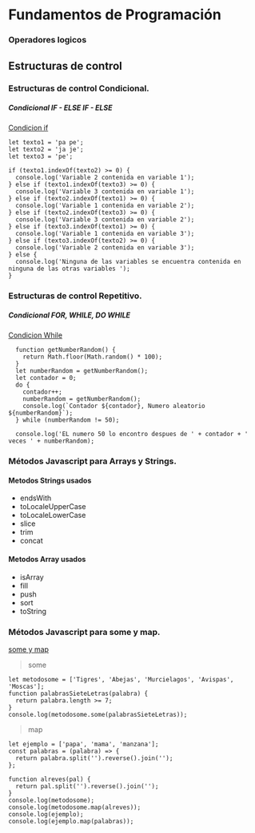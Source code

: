 # Fundamentos de Programación 

### Operadores logicos

## Estructuras de control
### Estructuras de control Condicional.
  ##### Condicional IF - ELSE IF - ELSE
  [Condicion if](https://github.com/jamgzeroone/Fundamentos/blob/master/html/conditionif.html "Condition If")
  ```
  let texto1 = 'pa pe';
  let texto2 = 'ja je';
  let texto3 = 'pe';

  if (texto1.indexOf(texto2) >= 0) {
    console.log('Variable 2 contenida en variable 1');
  } else if (texto1.indexOf(texto3) >= 0) {
    console.log('Variable 3 contenida en variable 1');
  } else if (texto2.indexOf(texto1) >= 0) {
    console.log('Variable 1 contenida en variable 2');
  } else if (texto2.indexOf(texto3) >= 0) {
    console.log('Variable 3 contenida en variable 2');
  } else if (texto3.indexOf(texto1) >= 0) {
    console.log('Variable 1 contenida en variable 3');
  } else if (texto3.indexOf(texto2) >= 0) {
    console.log('Variable 2 contenida en variable 3');
  } else {
    console.log('Ninguna de las variables se encuentra contenida en ninguna de las otras variables ');
  }

  ```
  ### Estructuras de control Repetitivo.

  ##### Condicional FOR, WHILE, DO WHILE

  [Condicion While](https://github.com/jamgzeroone/Fundamentos/blob/master/html/ciclos.html "Condicion Do While")

  ```
    function getNumberRandom() {
      return Math.floor(Math.random() * 100);
    }
    let numberRandom = getNumberRandom();
    let contador = 0;
    do {
      contador++;
      numberRandom = getNumberRandom();
      console.log(`Contador ${contador}, Numero aleatorio ${numberRandom}`);
    } while (numberRandom != 50);

    console.log('EL numero 50 lo encontro despues de ' + contador + ' veces ' + numberRandom);

  ```
 
### Métodos Javascript para Arrays y Strings.
#### Metodos Strings usados
  * endsWith
  * toLocaleUpperCase
  * toLocaleLowerCase
  * slice
  * trim
  * concat
#### Metodos Array usados
  * isArray
  * fill
  * push
  * sort
  * toString

### Métodos Javascript para some y map.
  [some y map](https://github.com/jamgzeroone/Fundamentos/blob/master/js/somemap.js "Metodos some y map")
  > some
  ```
  let metodosome = ['Tigres', 'Abejas', 'Murcielagos', 'Avispas', 'Moscas'];
  function palabrasSieteLetras(palabra) {
    return palabra.length >= 7;
  }
  console.log(metodosome.some(palabrasSieteLetras));

  ```
  >map
  ```
  let ejemplo = ['papa', 'mama', 'manzana'];
  const palabras = (palabra) => {
    return palabra.split('').reverse().join('');
  };

  function alreves(pal) {
    return pal.split('').reverse().join('');
  }
  console.log(metodosome);
  console.log(metodosome.map(alreves));
  console.log(ejemplo);
  console.log(ejemplo.map(palabras));
  ```
